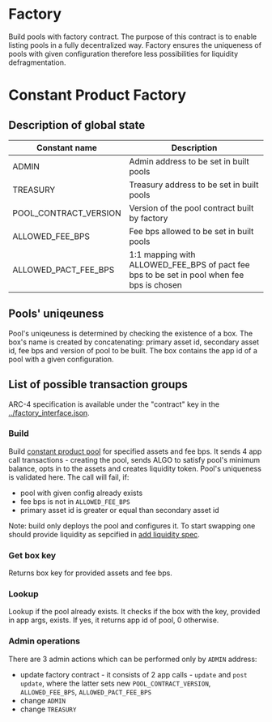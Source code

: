 # Factory
Build pools with factory contract. The purpose of this contract is to enable listing pools in a fully decentralized way. Factory ensures the uniqueness of pools with given configuration therefore less possibilities for liquidity defragmentation.

# Constant Product Factory

## Description of global state

| Constant name         | Description                                                                                |
| --------------------- | ------------------------------------------------------------------------------------------ |
| ADMIN                 | Admin address to be set in built pools                                                     |
| TREASURY              | Treasury address to be set in built pools                                                  |
| POOL_CONTRACT_VERSION | Version of the pool contract built by factory                                              |
| ALLOWED_FEE_BPS       | Fee bps allowed to be set in built pools                                                   |
| ALLOWED_PACT_FEE_BPS  | 1:1 mapping with ALLOWED_FEE_BPS of pact fee bps to be set in pool when fee bps is chosen  |

## Pools' uniqeuness
Pool's uniqeuness is determined by checking the existence of a box. The box's name is created by concatenating: primary asset id, secondary asset id, fee bps and version of pool to be built. 
The box contains the app id of a pool with a given configuration.

## List of possible transaction groups
ARC-4 specification is available under the "contract" key in the [../factory_interface.json](./factory_interface.json).

### Build
Build [constant product pool](./constant_product.md) for specified assets and fee bps. It sends 4 app call transactions - creating the pool, sends ALGO to satisfy pool's minimum balance, opts in to the assets and creates liquidity token.
Pool's uniqueness is validated here.
The call will fail, if:
- pool with given config already exists
- fee bps is not in `ALLOWED_FEE_BPS`
- primary asset id is greater or equal than secondary asset id 

Note: build only deploys the pool and configures it. To start swapping one should provide liquidity as sepcified in [add liquidity spec](./constant_product.md#add-liquidity).

### Get box key
Returns box key for provided assets and fee bps.

### Lookup
Lookup if the pool already exists. It checks if the box with the key, provided in app args, exists. If yes, it returns app id of pool, 0 otherwise.

### Admin operations
There are 3 admin actions which can be performed only by `ADMIN` address:
- update factory contract - it consists of 2 app calls - `update` and `post update`, where the latter sets new `POOL_CONTRACT_VERSION`, `ALLOWED_FEE_BPS`, `ALLOWED_PACT_FEE_BPS`
- change `ADMIN`
- change `TREASURY`